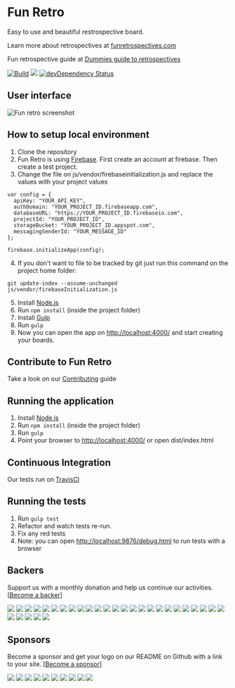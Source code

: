 # Fun Retro
Easy to use and beautiful restrospective board.

Learn more about retrospectives at [funretrospectives.com](http://funretrospectives.com)

Fun retrospective guide at [Dummies guide to retrospectives](https://github.com/gmuraleekrishna/dummies-guide-to-retrospectives)

[![Build](https://travis-ci.org/funretro/distributed.svg?branch=master)](https://travis-ci.org/funretro/distributed)
<a href="https://codeclimate.com/github/glauberramos/fireideaz"><img src="https://codeclimate.com/github/glauberramos/fireideaz/badges/gpa.svg" /></a>&nbsp;[![devDependency Status](https://david-dm.org/funretro/distributed/dev-status.svg)](https://david-dm.org/funretro/distributed#info=devDependencies)

## User interface

![Fun retro screenshot](http://i.imgur.com/iY1zc2Y.png)

## How to setup local environment

1. Clone the repository
2. Fun Retro is using [Firebase](http://www.firebase.com). First create an account at firebase. Then create a test project.
3. Change the file on js/vendor/firebaseinitialization.js and replace the values with your project values
```
var config = {
  apiKey: "YOUR_API_KEY",
  authDomain: "YOUR_PROJECT_ID.firebaseapp.com",
  databaseURL: "https://YOUR_PROJECT_ID.firebaseio.com",
  projectId: "YOUR_PROJECT_ID",
  storageBucket: "YOUR_PROJECT_ID.appspot.com",
  messagingSenderId: "YOUR_MESSAGE_ID"
};

firebase.initializeApp(config);
```
4. If you don't want to file to be tracked by git just run this command on the project home folder:
```
git update-index --assume-unchanged js/vendor/firebaseInitialization.js
```
5. Install [Node.js](https://nodejs.org/en/)
6. Run ```npm install``` (inside the project folder)
7. Install [Gulp](http://gulpjs.com/)
8. Run ```gulp```
9. Now you can open the app on [http://localhost:4000/](http://localhost:4000/) and start creating your boards.

## Contribute to Fun Retro

Take a look on our [Contributing](https://github.com/funretro/distributed/blob/master/CONTRIBUTING.md) guide

## Running the application

1. Install [Node.js](https://nodejs.org/en/)
2. Run ```npm install``` (inside the project folder)
3. Run ```gulp```
4. Point your browser to [http://localhost:4000/](http://localhost:4000/) or open dist/index.html

## Continuous Integration

Our tests run on [TravisCI](https://travis-ci.org/funretro/distributed)

## Running the tests

1. Run ```gulp test```
2. Refactor and watch tests re-run.
3. Fix any red tests
4. Note: you can open [http://localhost:9876/debug.html](http://localhost:9876/debug.html) to run tests with a browser


## Backers

Support us with a monthly donation and help us continue our activities. [[Become a backer](https://opencollective.com/distributed#backer)]

<a href="https://opencollective.com/distributed/backer/0/website" target="_blank"><img src="https://opencollective.com/distributed/backer/0/avatar.svg"></a>
<a href="https://opencollective.com/distributed/backer/1/website" target="_blank"><img src="https://opencollective.com/distributed/backer/1/avatar.svg"></a>
<a href="https://opencollective.com/distributed/backer/2/website" target="_blank"><img src="https://opencollective.com/distributed/backer/2/avatar.svg"></a>
<a href="https://opencollective.com/distributed/backer/3/website" target="_blank"><img src="https://opencollective.com/distributed/backer/3/avatar.svg"></a>
<a href="https://opencollective.com/distributed/backer/4/website" target="_blank"><img src="https://opencollective.com/distributed/backer/4/avatar.svg"></a>
<a href="https://opencollective.com/distributed/backer/5/website" target="_blank"><img src="https://opencollective.com/distributed/backer/5/avatar.svg"></a>
<a href="https://opencollective.com/distributed/backer/6/website" target="_blank"><img src="https://opencollective.com/distributed/backer/6/avatar.svg"></a>
<a href="https://opencollective.com/distributed/backer/7/website" target="_blank"><img src="https://opencollective.com/distributed/backer/7/avatar.svg"></a>
<a href="https://opencollective.com/distributed/backer/8/website" target="_blank"><img src="https://opencollective.com/distributed/backer/8/avatar.svg"></a>
<a href="https://opencollective.com/distributed/backer/9/website" target="_blank"><img src="https://opencollective.com/distributed/backer/9/avatar.svg"></a>
<a href="https://opencollective.com/distributed/backer/10/website" target="_blank"><img src="https://opencollective.com/distributed/backer/10/avatar.svg"></a>
<a href="https://opencollective.com/distributed/backer/11/website" target="_blank"><img src="https://opencollective.com/distributed/backer/11/avatar.svg"></a>
<a href="https://opencollective.com/distributed/backer/12/website" target="_blank"><img src="https://opencollective.com/distributed/backer/12/avatar.svg"></a>
<a href="https://opencollective.com/distributed/backer/13/website" target="_blank"><img src="https://opencollective.com/distributed/backer/13/avatar.svg"></a>
<a href="https://opencollective.com/distributed/backer/14/website" target="_blank"><img src="https://opencollective.com/distributed/backer/14/avatar.svg"></a>
<a href="https://opencollective.com/distributed/backer/15/website" target="_blank"><img src="https://opencollective.com/distributed/backer/15/avatar.svg"></a>
<a href="https://opencollective.com/distributed/backer/16/website" target="_blank"><img src="https://opencollective.com/distributed/backer/16/avatar.svg"></a>
<a href="https://opencollective.com/distributed/backer/17/website" target="_blank"><img src="https://opencollective.com/distributed/backer/17/avatar.svg"></a>
<a href="https://opencollective.com/distributed/backer/18/website" target="_blank"><img src="https://opencollective.com/distributed/backer/18/avatar.svg"></a>
<a href="https://opencollective.com/distributed/backer/19/website" target="_blank"><img src="https://opencollective.com/distributed/backer/19/avatar.svg"></a>
<a href="https://opencollective.com/distributed/backer/20/website" target="_blank"><img src="https://opencollective.com/distributed/backer/20/avatar.svg"></a>
<a href="https://opencollective.com/distributed/backer/21/website" target="_blank"><img src="https://opencollective.com/distributed/backer/21/avatar.svg"></a>
<a href="https://opencollective.com/distributed/backer/22/website" target="_blank"><img src="https://opencollective.com/distributed/backer/22/avatar.svg"></a>
<a href="https://opencollective.com/distributed/backer/23/website" target="_blank"><img src="https://opencollective.com/distributed/backer/23/avatar.svg"></a>
<a href="https://opencollective.com/distributed/backer/24/website" target="_blank"><img src="https://opencollective.com/distributed/backer/24/avatar.svg"></a>
<a href="https://opencollective.com/distributed/backer/25/website" target="_blank"><img src="https://opencollective.com/distributed/backer/25/avatar.svg"></a>
<a href="https://opencollective.com/distributed/backer/26/website" target="_blank"><img src="https://opencollective.com/distributed/backer/26/avatar.svg"></a>
<a href="https://opencollective.com/distributed/backer/27/website" target="_blank"><img src="https://opencollective.com/distributed/backer/27/avatar.svg"></a>
<a href="https://opencollective.com/distributed/backer/28/website" target="_blank"><img src="https://opencollective.com/distributed/backer/28/avatar.svg"></a>
<a href="https://opencollective.com/distributed/backer/29/website" target="_blank"><img src="https://opencollective.com/distributed/backer/29/avatar.svg"></a>


## Sponsors

Become a sponsor and get your logo on our README on Github with a link to your site. [[Become a sponsor](https://opencollective.com/distributed#sponsor)]

<a href="https://opencollective.com/distributed/sponsor/0/website" target="_blank"><img src="https://opencollective.com/distributed/sponsor/0/avatar.svg"></a>
<a href="https://opencollective.com/distributed/sponsor/1/website" target="_blank"><img src="https://opencollective.com/distributed/sponsor/1/avatar.svg"></a>
<a href="https://opencollective.com/distributed/sponsor/2/website" target="_blank"><img src="https://opencollective.com/distributed/sponsor/2/avatar.svg"></a>
<a href="https://opencollective.com/distributed/sponsor/3/website" target="_blank"><img src="https://opencollective.com/distributed/sponsor/3/avatar.svg"></a>
<a href="https://opencollective.com/distributed/sponsor/4/website" target="_blank"><img src="https://opencollective.com/distributed/sponsor/4/avatar.svg"></a>
<a href="https://opencollective.com/distributed/sponsor/5/website" target="_blank"><img src="https://opencollective.com/distributed/sponsor/5/avatar.svg"></a>
<a href="https://opencollective.com/distributed/sponsor/6/website" target="_blank"><img src="https://opencollective.com/distributed/sponsor/6/avatar.svg"></a>
<a href="https://opencollective.com/distributed/sponsor/7/website" target="_blank"><img src="https://opencollective.com/distributed/sponsor/7/avatar.svg"></a>
<a href="https://opencollective.com/distributed/sponsor/8/website" target="_blank"><img src="https://opencollective.com/distributed/sponsor/8/avatar.svg"></a>
<a href="https://opencollective.com/distributed/sponsor/9/website" target="_blank"><img src="https://opencollective.com/distributed/sponsor/9/avatar.svg"></a>


